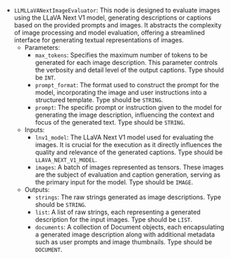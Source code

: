 - `LLMLLaVANextImageEvaluator`: This node is designed to evaluate images using the LLaVA Next V1 model, generating descriptions or captions based on the provided prompts and images. It abstracts the complexity of image processing and model evaluation, offering a streamlined interface for generating textual representations of images.
    - Parameters:
        - `max_tokens`: Specifies the maximum number of tokens to be generated for each image description. This parameter controls the verbosity and detail level of the output captions. Type should be `INT`.
        - `prompt_format`: The format used to construct the prompt for the model, incorporating the image and user instructions into a structured template. Type should be `STRING`.
        - `prompt`: The specific prompt or instruction given to the model for generating the image description, influencing the context and focus of the generated text. Type should be `STRING`.
    - Inputs:
        - `lnv1_model`: The LLaVA Next V1 model used for evaluating the images. It is crucial for the execution as it directly influences the quality and relevance of the generated captions. Type should be `LLAVA_NEXT_V1_MODEL`.
        - `images`: A batch of images represented as tensors. These images are the subject of evaluation and caption generation, serving as the primary input for the model. Type should be `IMAGE`.
    - Outputs:
        - `strings`: The raw strings generated as image descriptions. Type should be `STRING`.
        - `list`: A list of raw strings, each representing a generated description for the input images. Type should be `LIST`.
        - `documents`: A collection of Document objects, each encapsulating a generated image description along with additional metadata such as user prompts and image thumbnails. Type should be `DOCUMENT`.
